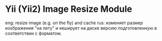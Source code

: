 # Yii (Yii2) Image Resize  Module 
eng: resize image (e.g. on the fly) and cache
rus: изменяет размер изображения "на лету" и кеширует на диске версию подготовленную в соответствии с форматом.
